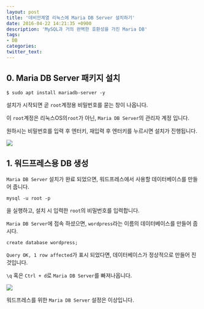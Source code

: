 ```yaml
---
layout: post
title: '데비안계열 리눅스에 Maria DB Server 설치하기'
date: 2016-04-22 14:21:35 +0900
description: 'MySQL과 거의 완벽한 호환성을 가진 Maria DB'
tags:
- DB
categories:
twitter_text:
---
```


## 0. Maria DB Server 패키지 설치

```
$ sudo apt install mariadb-server -y
```

설치가 시작되면 곧 `root`계정용 비밀번호를 묻는 창이 나옵니다.

이 `root`계정은 리눅스OS의`root`가 아닌, `Maria DB Server`의 관리자 계정 입니다.

원하시는 비밀번호를 입력 후 엔터키, 재입력 후 엔터키를 누르시면 설치가 진행됩니다.

<a href="https://minibrary.com/blogimg/img20160417-004.png" data-lightbox="23"><img src="https://minibrary.com/blogimg/img20160417-004.png"></a>

## 1. 워드프레스용 DB 생성

`Maria DB Server` 설치가 완료 되었으면, 워드프레스에서 사용할 데이터베이스를 만들어 줍니다.

```
mysql -u root -p
```

을 실행하고, 설치 시 입력한 `root`의 비밀번호를 입력합니다.

`Maria DB Server`에 접속 하셨으면, `wordpress`라는 이름의 데이터베이스를 만들어 줍시다.

```
create database wordpress;
```

`Query OK, 1 row affected`가 표시 되었다면, 데이터베이스가 정상적으로 만들어 진 것입니다.

`\q` 혹은 `Ctrl + d`로 `Maria DB Server`를 빠져나옵니다.

<a href="https://minibrary.com/blogimg/img20160417-005.png" data-lightbox="23"><img src="https://minibrary.com/blogimg/img20160417-005.png"></a>

워드프레스를 위한 `Maria DB Server` 설정은 이상입니다.
